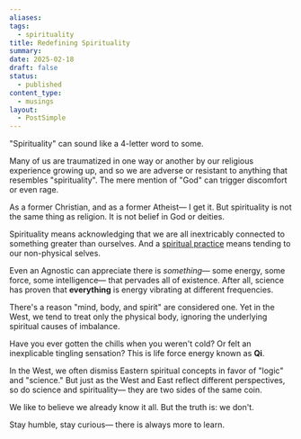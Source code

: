```yaml
---
aliases: 
tags:
  - spirituality
title: Redefining Spirituality
summary: 
date: 2025-02-18
draft: false
status:
  - published
content_type:
  - musings
layout:
  - PostSimple
---
```


"Spirituality" can sound like a 4-letter word to some. 

Many of us are traumatized in one way or another by our religious experience growing up, and so we are adverse or resistant to anything that resembles "spirituality". The mere mention of "God" can trigger discomfort or even rage. 

As a former Christian, and as a former Atheist— I get it. But spirituality is not the same thing as religion. It is not belief in God or deities. 

<span className="bold-underline">Spirituality</span> means acknowledging that we are all inextricably connected to something greater than ourselves. And a [spiritual practice](/daily) means tending to our non-physical selves. 

Even an Agnostic can appreciate there is _something_— some energy, some force, some intelligence— that pervades all of existence.  After all, science has proven that **everything** is energy vibrating at different frequencies.

There's a reason "mind, body, and spirit" are considered one. Yet in the West, we tend to treat only the physical body, ignoring the underlying spiritual causes of imbalance.

Have you ever gotten the chills when you weren't cold? Or felt an inexplicable tingling sensation? This is life force energy known as **Qi**. 

In the West, we often dismiss Eastern spiritual concepts in favor of "logic" and "science." But just as the West and East reflect different perspectives, so do science and spirituality— they are two sides of the same coin.

We like to believe we already know it all. But the truth is: we don't.

Stay humble, stay curious— there is always more to learn. 




